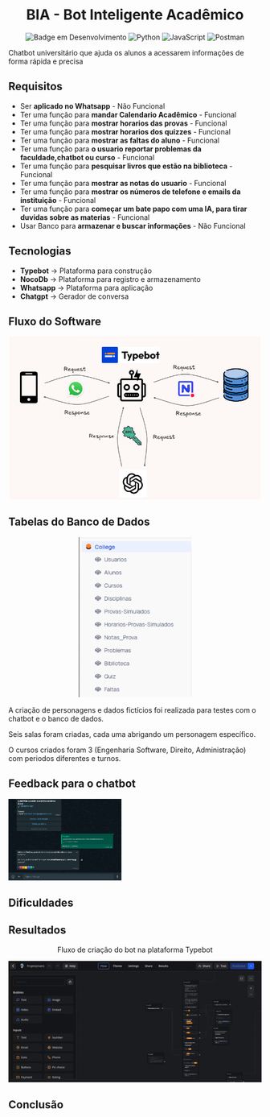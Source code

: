 <h1 align="center">BIA - Bot Inteligente Acadêmico</h1>

<div align="center">

![Badge em Desenvolvimento](http://img.shields.io/static/v1?label=STATUS&message=EM%20DESENVOLVIMENTO&color=GREEN&style=for-the-badge)
![Python](https://img.shields.io/badge/Python-3776AB?style=for-the-badge&logo=python&logoColor=white)
![JavaScript](https://img.shields.io/badge/JavaScript-323330?style=for-the-badge&logo=javascript&logoColor=F7DF1E)
![Postman](https://img.shields.io/badge/Postman-FF6C37.svg?style=for-the-badge&logo=Postman&logoColor=white)

</div>

Chatbot universitário que ajuda os alunos a acessarem informações de forma rápida e precisa

## Requisitos
 
- Ser **aplicado no Whatsapp** - Não Funcional
- Ter uma função para **mandar Calendario Acadêmico** - Funcional
- Ter uma função para **mostrar horarios das provas** - Funcional
- Ter uma função para **mostrar horarios dos quizzes** - Funcional
- Ter uma função para **mostrar as faltas do aluno** - Funcional
- Ter uma função para **o usuario reportar problemas da faculdade,chatbot ou curso** - Funcional
- Ter uma função para **pesquisar livros que estão na biblioteca** - Funcional
- Ter uma função para **mostrar as notas do usuario** - Funcional
- Ter uma função para **mostrar os números de telefone e emails da instituição** - Funcional
- Ter uma função para **começar um bate papo com uma IA, para tirar duvidas sobre as materias** - Funcional
- Usar Banco para **armazenar e buscar informações** - Não Funcional

## Tecnologias

- **Typebot** -> Plataforma para construção
- **NocoDb** -> Plataforma para registro e armazenamento
- **Whatsapp** -> Plataforma para aplicação
- **Chatgpt** -> Gerador de conversa

## Fluxo do Software

<div align="center">
  
<img src="./images/ilustration.png" alt="Descrição da Imagem" width="500">

</div>

## Tabelas do Banco de Dados


<div align="center">
  
<img src="./images/tables.png" alt="Descrição da Imagem" width="225">

</div>

A criação de personagens e dados fictícios foi realizada para testes com o chatbot e o banco de dados.

Seis salas foram criadas, cada uma abrigando um personagem específico.

O cursos criados foram 3 (Engenharia Software, Direito, Administração) com periodos diferentes e turnos.


## Feedback para o chatbot

<img src="./images/feedback.png" alt="Descrição da Imagem" width="225">


## Dificuldades


## Resultados

<div align="center">

Fluxo de criação do bot na plataforma Typebot

![Descrição do GIF](./images/typebot.gif)

</div>

## Conclusão




